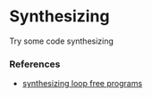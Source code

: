 # Synthesizing

Try some code synthesizing

### References

- [synthesizing loop free programs](https://fitzgeraldnick.com/2020/01/13/synthesizing-loop-free-programs.html)
